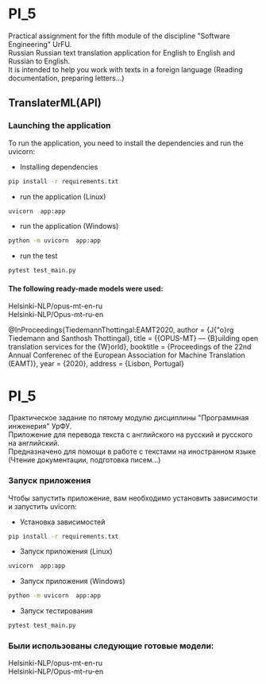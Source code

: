 # PI_5
Practical assignment for the fifth module of the discipline "Software Engineering" UrFU.   
Russian Russian text translation application for English to English and Russian to English.    
It is intended to help you work with texts in a foreign language (Reading documentation, preparing letters...)

## TranslaterML(API)

### Launching the application

To run the application, you need to install the dependencies and run the uvicorn:
 - Installing dependencies
```bash
pip install -r requirements.txt
```
 - run the application (Linux)
```bash
uvicorn  app:app
```
- run the application (Windows)
```bash
python -m uvicorn  app:app
```
- run the test
```bash
pytest test_main.py
```

#### The following ready-made models were used:
Helsinki-NLP/opus-mt-en-ru     
Helsinki-NLP/Opus-mt-ru-en

@InProceedings{TiedemannThottingal:EAMT2020,
  author = {J{\"o}rg Tiedemann and Santhosh Thottingal},
  title = {{OPUS-MT} — {B}uilding open translation services for the {W}orld},
  booktitle = {Proceedings of the 22nd Annual Conferenec of the European Association for Machine Translation (EAMT)},
  year = {2020},
  address = {Lisbon, Portugal}

# PI_5
Практическое задание по пятому модулю дисциплины "Программная инженерия" УрФУ.   
Приложение для перевода текста с английского на русский и русского на английский.   
Предназначено для помощи в  работе с текстами на иностранном языке (Чтение документации, подготовка писем...)   

### Запуск приложения

Чтобы запустить приложение, вам необходимо установить зависимости и запустить uvicorn:

 - Установка зависимостей
```bash
pip install -r requirements.txt
```
 - Запуск приложения (Linux)
```bash
uvicorn  app:app
```
 - Запуск приложения (Windows)
```bash
python -m uvicorn  app:app
```
- Запуск тестирования
```bash
pytest test_main.py
```

### Были использованы следующие готовые модели:
Helsinki-NLP/opus-mt-en-ru    
Helsinki-NLP/Opus-mt-ru-en
